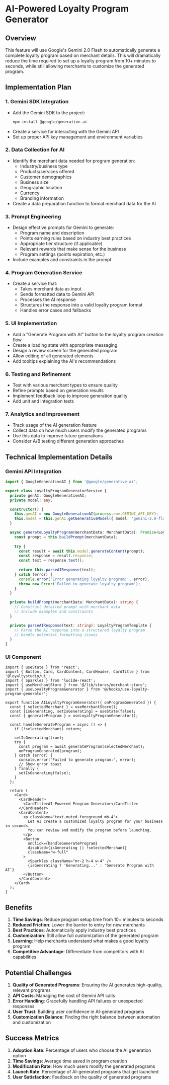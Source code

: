 # AI-Powered Loyalty Program Generator

## Overview
This feature will use Google's Gemini 2.0 Flash to automatically generate a complete loyalty program based on merchant details. This will dramatically reduce the time required to set up a loyalty program from 10+ minutes to seconds, while still allowing merchants to customize the generated program.

## Implementation Plan

### 1. Gemini SDK Integration

- Add the Gemini SDK to the project:
  ```bash
  npm install @google/generative-ai
  ```
- Create a service for interacting with the Gemini API
- Set up proper API key management and environment variables

### 2. Data Collection for AI

- Identify the merchant data needed for program generation:
  - Industry/business type
  - Products/services offered
  - Customer demographics
  - Business size
  - Geographic location
  - Currency
  - Branding information
- Create a data preparation function to format merchant data for the AI

### 3. Prompt Engineering

- Design effective prompts for Gemini to generate:
  - Program name and description
  - Points earning rules based on industry best practices
  - Appropriate tier structure (if applicable)
  - Relevant rewards that make sense for the business
  - Program settings (points expiration, etc.)
- Include examples and constraints in the prompt

### 4. Program Generation Service

- Create a service that:
  - Takes merchant data as input
  - Sends formatted data to Gemini API
  - Processes the AI response
  - Structures the response into a valid loyalty program format
  - Handles error cases and fallbacks

### 5. UI Implementation

- Add a "Generate Program with AI" button to the loyalty program creation flow
- Create a loading state with appropriate messaging
- Design a review screen for the generated program
- Allow editing of all generated elements
- Add tooltips explaining the AI's recommendations

### 6. Testing and Refinement

- Test with various merchant types to ensure quality
- Refine prompts based on generation results
- Implement feedback loop to improve generation quality
- Add unit and integration tests

### 7. Analytics and Improvement

- Track usage of the AI generation feature
- Collect data on how much users modify the generated programs
- Use this data to improve future generations
- Consider A/B testing different generation approaches

## Technical Implementation Details

### Gemini API Integration

```typescript
import { GoogleGenerativeAI } from '@google/generative-ai';

export class LoyaltyProgramGeneratorService {
  private genAI: GoogleGenerativeAI;
  private model: any;

  constructor() {
    this.genAI = new GoogleGenerativeAI(process.env.GEMINI_API_KEY);
    this.model = this.genAI.getGenerativeModel({ model: 'gemini-2.0-flash' });
  }

  async generateLoyaltyProgram(merchantData: MerchantData): Promise<LoyaltyProgramTemplate> {
    const prompt = this.buildPrompt(merchantData);
    
    try {
      const result = await this.model.generateContent(prompt);
      const response = result.response;
      const text = response.text();
      
      return this.parseAIResponse(text);
    } catch (error) {
      console.error('Error generating loyalty program:', error);
      throw new Error('Failed to generate loyalty program');
    }
  }

  private buildPrompt(merchantData: MerchantData): string {
    // Construct detailed prompt with merchant data
    // Include examples and constraints
  }

  private parseAIResponse(text: string): LoyaltyProgramTemplate {
    // Parse the AI response into a structured loyalty program
    // Handle potential formatting issues
  }
}
```

### UI Component

```tsx
import { useState } from 'react';
import { Button, Card, CardContent, CardHeader, CardTitle } from '@loyaltystudio/ui';
import { Sparkles } from 'lucide-react';
import { useMerchantStore } from '@/lib/stores/merchant-store';
import { useLoyaltyProgramGenerator } from '@/hooks/use-loyalty-program-generator';

export function AILoyaltyProgramGenerator({ onProgramGenerated }) {
  const { selectedMerchant } = useMerchantStore();
  const [isGenerating, setIsGenerating] = useState(false);
  const { generateProgram } = useLoyaltyProgramGenerator();

  const handleGenerateProgram = async () => {
    if (!selectedMerchant) return;
    
    setIsGenerating(true);
    try {
      const program = await generateProgram(selectedMerchant);
      onProgramGenerated(program);
    } catch (error) {
      console.error('Failed to generate program:', error);
      // Show error toast
    } finally {
      setIsGenerating(false);
    }
  };

  return (
    <Card>
      <CardHeader>
        <CardTitle>AI-Powered Program Generator</CardTitle>
      </CardHeader>
      <CardContent>
        <p className="text-muted-foreground mb-4">
          Let AI create a customized loyalty program for your business in seconds.
          You can review and modify the program before launching.
        </p>
        <Button 
          onClick={handleGenerateProgram} 
          disabled={isGenerating || !selectedMerchant}
          className="w-full"
        >
          <Sparkles className="mr-2 h-4 w-4" />
          {isGenerating ? 'Generating...' : 'Generate Program with AI'}
        </Button>
      </CardContent>
    </Card>
  );
}
```

## Benefits

1. **Time Savings**: Reduce program setup time from 10+ minutes to seconds
2. **Reduced Friction**: Lower the barrier to entry for new merchants
3. **Best Practices**: Automatically apply industry best practices
4. **Customization**: Still allow full customization of the generated program
5. **Learning**: Help merchants understand what makes a good loyalty program
6. **Competitive Advantage**: Differentiate from competitors with AI capabilities

## Potential Challenges

1. **Quality of Generated Programs**: Ensuring the AI generates high-quality, relevant programs
2. **API Costs**: Managing the cost of Gemini API calls
3. **Error Handling**: Gracefully handling API failures or unexpected responses
4. **User Trust**: Building user confidence in AI-generated programs
5. **Customization Balance**: Finding the right balance between automation and customization

## Success Metrics

1. **Adoption Rate**: Percentage of users who choose the AI generation option
2. **Time Savings**: Average time saved in program creation
3. **Modification Rate**: How much users modify the generated programs
4. **Launch Rate**: Percentage of AI-generated programs that get launched
5. **User Satisfaction**: Feedback on the quality of generated programs
